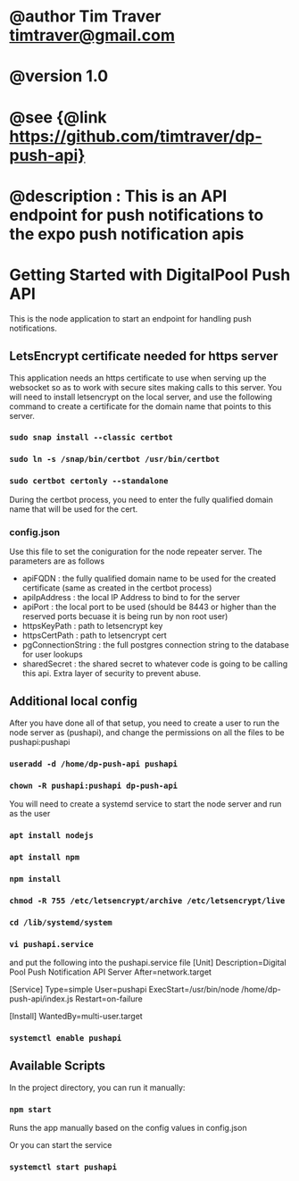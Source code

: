 ##
# @author Tim Traver <timtraver@gmail.com>
# @version 1.0
# @see {@link https://github.com/timtraver/dp-push-api}
# @description : This is an API endpoint for push notifications to the expo push notification apis

 
# Getting Started with DigitalPool Push API

This is the node application to start an endpoint for handling push notifications.

## LetsEncrypt certificate needed for https server

This application needs an https certificate to use when serving up the websocket so as to work with secure sites making calls to this server. You will need to install letsencrypt on the local server, and use the following command to create a certificate for the domain name that points to this server.

### ```sudo snap install --classic certbot```
### ```sudo ln -s /snap/bin/certbot /usr/bin/certbot```
### ```sudo certbot certonly --standalone```

During the certbot process, you need to enter the fully qualified domain name that will be used for the cert.

### config.json

Use this file to set the coniguration for the node repeater server.
The parameters are as follows
- apiFQDN : the fully qualified domain name to be used for the created certificate (same as created in the certbot process)
- apiIpAddress : the local IP Address to bind to for the server
- apiPort : the local port to be used (should be 8443 or higher than the reserved ports becuase it is being run by non root user)
- httpsKeyPath : path to letsencrypt key
- httpsCertPath : path to letsencrypt cert
- pgConnectionString : the full postgres connection string to the database for user lookups
- sharedSecret : the shared secret to whatever code is going to be calling this api. Extra layer of security to prevent abuse.

## Additional local config

After you have done all of that setup, you need to create a user to run the node server as (pushapi), and change the permissions on all the files to be pushapi:pushapi

### ```useradd -d /home/dp-push-api pushapi```
### ```chown -R pushapi:pushapi dp-push-api```

You will need to create a systemd service to start the node server and run as the user

### `apt install nodejs`
### `apt install npm`
### `npm install`
### `chmod -R 755 /etc/letsencrypt/archive /etc/letsencrypt/live`
### `cd /lib/systemd/system`
### `vi pushapi.service`

and put the following into the pushapi.service file
[Unit]
Description=Digital Pool Push Notification API Server
After=network.target

[Service]
Type=simple
User=pushapi
ExecStart=/usr/bin/node /home/dp-push-api/index.js
Restart=on-failure

[Install]
WantedBy=multi-user.target

### `systemctl enable pushapi`

## Available Scripts

In the project directory, you can run it manually:

### `npm start`

Runs the app manually based on the config values in config.json

Or you can start the service

### `systemctl start pushapi`

